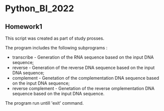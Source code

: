 # Python_BI_2022
## Homework1
This script was created as part of study prosses. 

The program includes the following subprograms :
* transcribe - Generation of the RNA sequence based on the input DNA sequence; 
* reverse - Generation of the reverse DNA sequence based on the input DNA sequence;
* complement - Genetation of the complementation DNA sequence based on the input DNA sequence;
* reverse complement - Genetation of the reverse omplementation DNA sequence based on the input DNA sequence.

The program run untill 'exit' command. 
